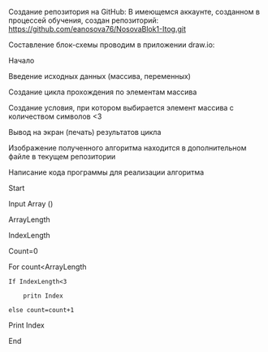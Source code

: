 Создание репозитория на GitHub:
В имеющемся аккаунте, созданном в процессей обучения, создан репозиторий:
https://github.com/eanosova76/NosovaBlok1-Itog.git

Составление блок-схемы проводим в приложении draw.io:

Начало

Введение исходных данных (массива, переменных)

Создание цикла прохождения по элементам массива

Создание условия, при котором выбирается элемент массива с количеством символов <3

Вывод на экран (печать) результатов цикла

Изображение полученного алгоритма находится в дополнительном файле в текущем репозитории

Написание кода программы для реализации алгоритма

Start

Input Array ()

ArrayLength

IndexLength

Count=0

For count<ArrayLength
                      
    If IndexLength<3
    
        pritn Index
        
    else count=count+1
    
Print Index

End
